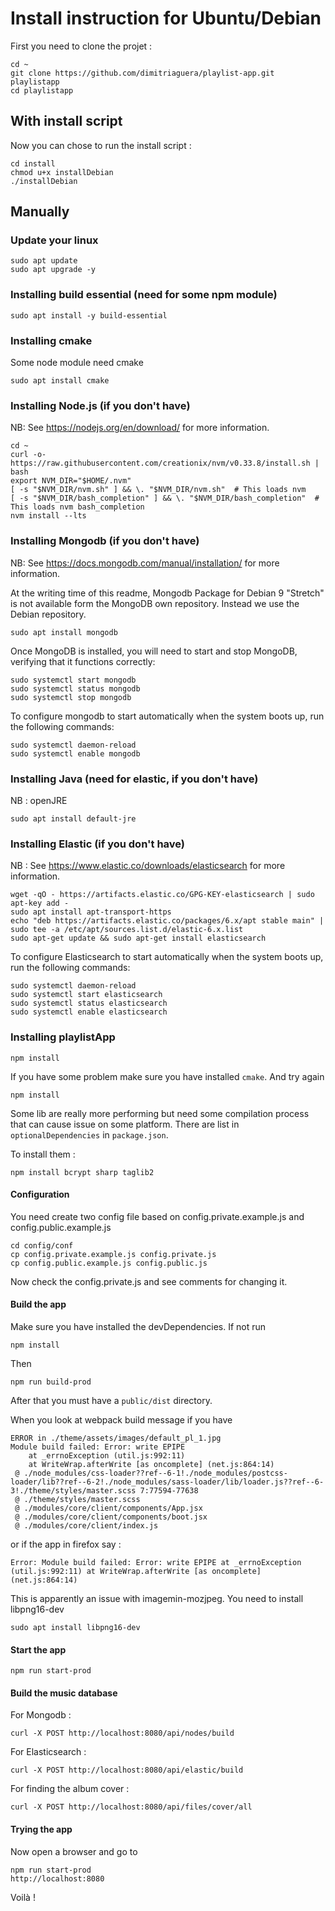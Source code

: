 # Install instruction for Ubuntu/Debian

First you need to clone the projet :

```
cd ~
git clone https://github.com/dimitriaguera/playlist-app.git playlistapp
cd playlistapp
```

## With install script

Now you can chose to run the install script :

```
cd install
chmod u+x installDebian
./installDebian
```

## Manually

### Update your linux

```
sudo apt update
sudo apt upgrade -y
```

### Installing build essential (need for some npm module)

```
sudo apt install -y build-essential
```

### Installing cmake

Some node module need cmake

```
sudo apt install cmake
```

### Installing Node.js (if you don't have)

NB: See https://nodejs.org/en/download/ for more information.

```
cd ~
curl -o- https://raw.githubusercontent.com/creationix/nvm/v0.33.8/install.sh | bash
export NVM_DIR="$HOME/.nvm"
[ -s "$NVM_DIR/nvm.sh" ] && \. "$NVM_DIR/nvm.sh"  # This loads nvm
[ -s "$NVM_DIR/bash_completion" ] && \. "$NVM_DIR/bash_completion"  # This loads nvm bash_completion
nvm install --lts
```

### Installing Mongodb (if you don't have)

NB: See https://docs.mongodb.com/manual/installation/ for more information.

At the writing time of this readme, Mongodb Package for Debian 9 "Stretch" is not available form the MongoDB own repository.
Instead we use the Debian repository.

```
sudo apt install mongodb
```

Once MongoDB is installed, you will need to start and stop MongoDB, verifying that it functions correctly:

```
sudo systemctl start mongodb
sudo systemctl status mongodb
sudo systemctl stop mongodb
```

To configure mongodb to start automatically when the system boots up, run the following commands:

```
sudo systemctl daemon-reload
sudo systemctl enable mongodb
```

### Installing Java (need for elastic, if you don't have)

NB : openJRE

```
sudo apt install default-jre
```

### Installing Elastic (if you don't have)

NB : See https://www.elastic.co/downloads/elasticsearch for more information.

```
wget -qO - https://artifacts.elastic.co/GPG-KEY-elasticsearch | sudo apt-key add -
sudo apt install apt-transport-https
echo "deb https://artifacts.elastic.co/packages/6.x/apt stable main" | sudo tee -a /etc/apt/sources.list.d/elastic-6.x.list
sudo apt-get update && sudo apt-get install elasticsearch
```

To configure Elasticsearch to start automatically when the system boots up, run the following commands:

```
sudo systemctl daemon-reload
sudo systemctl start elasticsearch
sudo systemctl status elasticsearch
sudo systemctl enable elasticsearch
```

### Installing playlistApp

```
npm install
```

If you have some problem make sure you have installed `cmake`.
And try again

```
npm install
```

Some lib are really more performing but need some compilation process that can cause issue on some platform.
There are list in `optionalDependencies` in `package.json`.

To install them :

```
npm install bcrypt sharp taglib2
```

#### Configuration

You need create two config file based on config.private.example.js and config.public.example.js

```
cd config/conf
cp config.private.example.js config.private.js
cp config.public.example.js config.public.js
```

Now check the config.private.js and see comments for changing it.

#### Build the app

Make sure you have installed the devDependencies. If not run

```
npm install
```

Then

```
npm run build-prod
```

After that you must have a `public/dist` directory.

When you look at webpack build message if you have

```
ERROR in ./theme/assets/images/default_pl_1.jpg
Module build failed: Error: write EPIPE
    at _errnoException (util.js:992:11)
    at WriteWrap.afterWrite [as oncomplete] (net.js:864:14)
 @ ./node_modules/css-loader??ref--6-1!./node_modules/postcss-loader/lib??ref--6-2!./node_modules/sass-loader/lib/loader.js??ref--6-3!./theme/styles/master.scss 7:77594-77638
 @ ./theme/styles/master.scss
 @ ./modules/core/client/components/App.jsx
 @ ./modules/core/client/components/boot.jsx
 @ ./modules/core/client/index.js
```

or if the app in firefox say :

```
Error: Module build failed: Error: write EPIPE at _errnoException (util.js:992:11) at WriteWrap.afterWrite [as oncomplete] (net.js:864:14)
```

This is apparently an issue with imagemin-mozjpeg. You need to install libpng16-dev

```
sudo apt install libpng16-dev
```

#### Start the app

```
npm run start-prod
```

#### Build the music database

For Mongodb :

```
curl -X POST http://localhost:8080/api/nodes/build
```

For Elasticsearch :

```
curl -X POST http://localhost:8080/api/elastic/build
```

For finding the album cover :

```
curl -X POST http://localhost:8080/api/files/cover/all
```

#### Trying the app

Now open a browser and go to

```
npm run start-prod
http://localhost:8080
```

Voilà !
